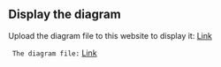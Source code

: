 ## Display the diagram

Upload the diagram file to this website to display it: [Link](https://app.diagrams.net/)

` The diagram file:` [Link](https://kamilmysliwiec.com)
